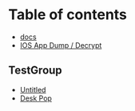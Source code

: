# Table of contents

* [docs](README.md)
* [IOS App Dump / Decrypt](ios-app-dump-decrypt.md)

## TestGroup

* [Untitled](testgroup/untitled.md)
* [Desk Pop](testgroup/deskpop.md)

